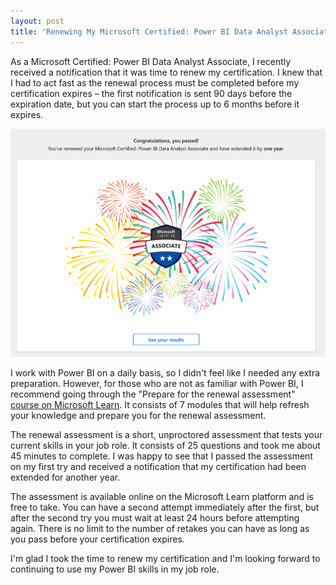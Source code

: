 ```yaml
---
layout: post
title: 'Renewing My Microsoft Certified: Power BI Data Analyst Associate Certification'
---
```


As a Microsoft Certified: Power BI Data Analyst Associate, I recently received a notification that it was time to renew my certification. I knew that I had to act fast as the renewal process must be completed before my certification expires – the first notification is sent 90 days before the expiration date, but you can start the process up to 6 months before it expires.

![](/imgs/renew-power-bi.png)

I work with Power BI on a daily basis, so I didn't feel like I needed any extra preparation. However, for those who are not as familiar with Power BI, I recommend going through the "Prepare for the renewal assessment" [course on Microsoft Learn](https://learn.microsoft.com/en-us/certifications/power-bi-data-analyst-associate/renew/). It consists of 7 modules that will help refresh your knowledge and prepare you for the renewal assessment.

The renewal assessment is a short, unproctored assessment that tests your current skills in your job role. It consists of 25 questions and took me about 45 minutes to complete. I was happy to see that I passed the assessment on my first try and received a notification that my certification had been extended for another year.

The assessment is available online on the Microsoft Learn platform and is free to take. You can have a second attempt immediately after the first, but after the second try you must wait at least 24 hours before attempting again. There is no limit to the number of retakes you can have as long as you pass before your certification expires.

I'm glad I took the time to renew my certification and I'm looking forward to continuing to use my Power BI skills in my job role.
